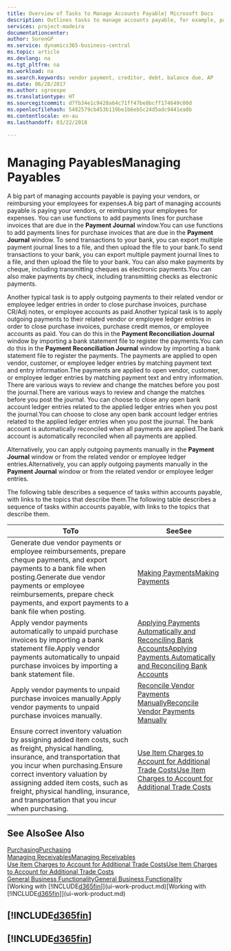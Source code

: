 ```yaml
---
title: Overview of Tasks to Manage Accounts Payable| Microsoft Docs
description: Outlines tasks to manage accounts payable, for example, paying creditors or applying outgoing payments to ledger entries to close invoices or credit memos.
services: project-madeira
documentationcenter: 
author: SorenGP
ms.service: dynamics365-business-central
ms.topic: article
ms.devlang: na
ms.tgt_pltfrm: na
ms.workload: na
ms.search.keywords: vendor payment, creditor, debt, balance due, AP
ms.date: 06/28/2017
ms.author: sgroespe
ms.translationtype: HT
ms.sourcegitcommit: d7fb34e1c9428a64c71ff47be8bcff174649c00d
ms.openlocfilehash: 5482579cb453b119be1b6eb5c24d5adc9441ea8b
ms.contentlocale: en-au
ms.lasthandoff: 03/22/2018

---
```

# <a name="managing-payables"></a><span data-ttu-id="1d941-103">Managing Payables</span><span class="sxs-lookup"><span data-stu-id="1d941-103">Managing Payables</span></span>
<span data-ttu-id="1d941-104">A big part of managing accounts payable is paying your vendors, or reimbursing your employees for expenses.</span><span class="sxs-lookup"><span data-stu-id="1d941-104">A big part of managing accounts payable is paying your vendors, or reimbursing your employees for expenses.</span></span> <span data-ttu-id="1d941-105">You can use functions to add payments lines for purchase invoices that are due in the **Payment Journal** window.</span><span class="sxs-lookup"><span data-stu-id="1d941-105">You can use functions to add payments lines for purchase invoices that are due in the **Payment Journal** window.</span></span> <span data-ttu-id="1d941-106">To send transactions to your bank, you can export multiple payment journal lines to a file, and then upload the file to your bank.</span><span class="sxs-lookup"><span data-stu-id="1d941-106">To send transactions to your bank, you can export multiple payment journal lines to a file, and then upload the file to your bank.</span></span> <span data-ttu-id="1d941-107">You can also make payments by cheque, including transmitting cheques as electronic payments.</span><span class="sxs-lookup"><span data-stu-id="1d941-107">You can also make payments by check, including transmitting checks as electronic payments.</span></span>

<span data-ttu-id="1d941-108">Another typical task is to apply outgoing payments to their related vendor or employee ledger entries in order to close purchase invoices, purchase CR/Adj notes, or employee accounts as paid.</span><span class="sxs-lookup"><span data-stu-id="1d941-108">Another typical task is to apply outgoing payments to their related vendor or employee ledger entries in order to close purchase invoices, purchase credit memos, or employee accounts as paid.</span></span> <span data-ttu-id="1d941-109">You can do this in the **Payment Reconciliation Journal** window by importing a bank statement file to register the payments.</span><span class="sxs-lookup"><span data-stu-id="1d941-109">You can do this in the **Payment Reconciliation Journal** window by importing a bank statement file to register the payments.</span></span> <span data-ttu-id="1d941-110">The payments are applied to open vendor, customer, or employee ledger entries by matching payment text and entry information.</span><span class="sxs-lookup"><span data-stu-id="1d941-110">The payments are applied to open vendor, customer, or employee ledger entries by matching payment text and entry information.</span></span> <span data-ttu-id="1d941-111">There are various ways to review and change the matches before you post the journal.</span><span class="sxs-lookup"><span data-stu-id="1d941-111">There are various ways to review and change the matches before you post the journal.</span></span> <span data-ttu-id="1d941-112">You can choose to close any open bank account ledger entries related to the applied ledger entries when you post the journal.</span><span class="sxs-lookup"><span data-stu-id="1d941-112">You can choose to close any open bank account ledger entries related to the applied ledger entries when you post the journal.</span></span> <span data-ttu-id="1d941-113">The bank account is automatically reconciled when all payments are applied.</span><span class="sxs-lookup"><span data-stu-id="1d941-113">The bank account is automatically reconciled when all payments are applied.</span></span>

<span data-ttu-id="1d941-114">Alternatively, you can apply outgoing payments manually in the **Payment Journal** window or from the related vendor or employee ledger entries.</span><span class="sxs-lookup"><span data-stu-id="1d941-114">Alternatively, you can apply outgoing payments manually in the **Payment Journal** window or from the related vendor or employee ledger entries.</span></span>

<span data-ttu-id="1d941-115">The following table describes a sequence of tasks within accounts payable, with links to the topics that describe them.</span><span class="sxs-lookup"><span data-stu-id="1d941-115">The following table describes a sequence of tasks within accounts payable, with links to the topics that describe them.</span></span>

| <span data-ttu-id="1d941-116">To</span><span class="sxs-lookup"><span data-stu-id="1d941-116">To</span></span> | <span data-ttu-id="1d941-117">See</span><span class="sxs-lookup"><span data-stu-id="1d941-117">See</span></span> |
| --- | --- |
| <span data-ttu-id="1d941-118">Generate due vendor payments or employee reimbursements, prepare cheque payments, and export payments to a bank file when posting.</span><span class="sxs-lookup"><span data-stu-id="1d941-118">Generate due vendor payments or employee reimbursements, prepare check payments, and export payments to a bank file when posting.</span></span> |[<span data-ttu-id="1d941-119">Making Payments</span><span class="sxs-lookup"><span data-stu-id="1d941-119">Making Payments</span></span>](payables-make-payments.md) |
| <span data-ttu-id="1d941-120">Apply vendor payments automatically to unpaid purchase invoices by importing a bank statement file.</span><span class="sxs-lookup"><span data-stu-id="1d941-120">Apply vendor payments automatically to unpaid purchase invoices by importing a bank statement file.</span></span> |[<span data-ttu-id="1d941-121">Applying Payments Automatically and Reconciling Bank Accounts</span><span class="sxs-lookup"><span data-stu-id="1d941-121">Applying Payments Automatically and Reconciling Bank Accounts</span></span>](receivables-apply-payments-auto-reconcile-bank-accounts.md) |
| <span data-ttu-id="1d941-122">Apply vendor payments to unpaid purchase invoices manually.</span><span class="sxs-lookup"><span data-stu-id="1d941-122">Apply vendor payments to unpaid purchase invoices manually.</span></span> |[<span data-ttu-id="1d941-123">Reconcile Vendor Payments Manually</span><span class="sxs-lookup"><span data-stu-id="1d941-123">Reconcile Vendor Payments Manually</span></span>](payables-how-apply-purchase-transactions-manually.md) |
|<span data-ttu-id="1d941-124">Ensure correct inventory valuation by assigning added item costs, such as freight, physical handling, insurance, and transportation that you incur when purchasing.</span><span class="sxs-lookup"><span data-stu-id="1d941-124">Ensure correct inventory valuation by assigning added item costs, such as freight, physical handling, insurance, and transportation that you incur when purchasing.</span></span>|[<span data-ttu-id="1d941-125">Use Item Charges to Account for Additional Trade Costs</span><span class="sxs-lookup"><span data-stu-id="1d941-125">Use Item Charges to Account for Additional Trade Costs</span></span>](payables-how-assign-item-charges.md)|

## <a name="see-also"></a><span data-ttu-id="1d941-126">See Also</span><span class="sxs-lookup"><span data-stu-id="1d941-126">See Also</span></span>
[<span data-ttu-id="1d941-127">Purchasing</span><span class="sxs-lookup"><span data-stu-id="1d941-127">Purchasing</span></span>](purchasing-manage-purchasing.md)  
[<span data-ttu-id="1d941-128">Managing Receivables</span><span class="sxs-lookup"><span data-stu-id="1d941-128">Managing Receivables</span></span>](receivables-manage-receivables.md)  
[<span data-ttu-id="1d941-129">Use Item Charges to Account for Additional Trade Costs</span><span class="sxs-lookup"><span data-stu-id="1d941-129">Use Item Charges to Account for Additional Trade Costs</span></span>](payables-how-assign-item-charges.md)  
[<span data-ttu-id="1d941-130">General Business Functionality</span><span class="sxs-lookup"><span data-stu-id="1d941-130">General Business Functionality</span></span>](ui-across-business-areas.md)  
<span data-ttu-id="1d941-131">[Working with [!INCLUDE[d365fin](includes/d365fin_md.md)]](ui-work-product.md)</span><span class="sxs-lookup"><span data-stu-id="1d941-131">[Working with [!INCLUDE[d365fin](includes/d365fin_md.md)]](ui-work-product.md)</span></span>

## [!INCLUDE[d365fin](includes/free_trial_md.md)]  
## [!INCLUDE[d365fin](includes/training_link_md.md)]

